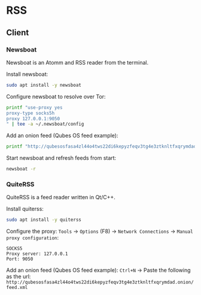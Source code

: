 # RSS

## Client

### Newsboat

Newsboat is an Atomm and RSS reader from the terminal.

Install newsboat:
```sh
sudo apt install -y newsboat
```

Configure newsboat to resolve over Tor:
```sh
printf "use-proxy yes
proxy-type socks5h
proxy 127.0.0.1:9050
" | tee -a ~/.newsboat/config
```

Add an onion feed (Qubes OS feed example):
```sh
printf "http://qubesosfasa4zl44o4tws22di6kepyzfeqv3tg4e3ztknltfxqrymdad.onion/feed.xml" | tee -a ~/.newsboat/urls
```

Start newsboat and refresh feeds from start:
```sh
newsboat -r
```

### QuiteRSS

QuiteRSS is a feed reader written in Qt/C++.

Install quiterss:
```sh
sudo apt install -y quiterss
```

Configure the proxy: `Tools` -> `Options` (F8) -> `Network Connections` -> `Manual proxy configuration`:
```
SOCKS5
Proxy server: 127.0.0.1
Port: 9050
```

Add an onion feed (Qubes OS feed example):
`Ctrl+N` -> Paste the following as the url: `http://qubesosfasa4zl44o4tws22di6kepyzfeqv3tg4e3ztknltfxqrymdad.onion/feed.xml`